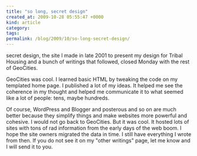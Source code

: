 ```yaml
---
title: "so long, secret design"
created_at: 2009-10-28 05:55:47 +0000
kind: article
category: 
tags: 
permalink: /blog/2009/10/so-long-secret-design/
---
```


secret design, the site I made in late 2001 to present my design for Tribal Housing and a bunch of writings that followed, closed Monday with the rest of GeoCities.

GeoCities was cool. I learned basic HTML by tweaking the code on my templated home page. I published a lot of my ideas. It helped me see the coherence in my thought and helped me communicate it to what seemed like a lot of people: tens, maybe hundreds.

Of course, WordPress and Blogger and posterous and so on are much better because they simplify things and make websites more powerful and cohesive. I would not go back to GeoCities. But it was cool. It hosted lots of sites with tons of rad information from the early days of the web boom. I hope the site owners migrated the data in time. I still have everything I wrote from then. If you do not see it on my "other writings" page, let me know and I will send it to you.